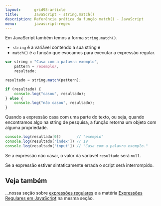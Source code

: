 ```yaml
---
layout:      grid93-article
title:       JavaScript - string.match()
description: Referência prática da função match() - JavaScript
menu:        javascript-regex
---
```


Em JavaScript também temos a forma `string.match()`.

- `string` é a variável contendo a sua string e
- `match()` é a função que evocamos para executar a expressão regular.

```javascript
var string = "Casa com a palavra exemplo",
    pattern = /exemplo/,
    resultado;

resultado = string.match(pattern);

if (resultado) {
    console.log("casou", resultado);
} else {
    console.log("não casou", resultado);
}
```

Quando a expressão casa com uma parte do texto, ou seja, quando encontramos algo na string de pesquisa, a função retorna
um objeto com alguma propriedade.

```javascript
console.log(resultado[0])       // "exemplo"
console.log(resultado['index']) // 19
console.log(resultado['input']) // "Casa com a palavra exemplo."
```

Se a expressão não casar, o valor da variável `resultado` será `null`.

Se a expressão estiver sintaticamente errada o script será interrompido.



Veja também
---

...nossa seção sobre [expressões regulares](/regex/) e a matéria [Expressões Regulares em JavaScript](/regex/javascript-expressoes-regulares/)
na mesma seção.
